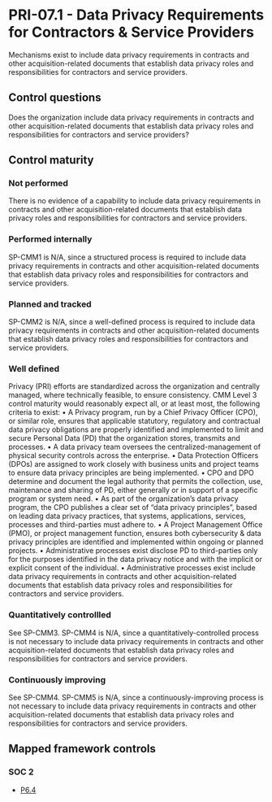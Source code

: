# PRI-07.1 - Data Privacy Requirements for Contractors & Service Providers
Mechanisms exist to include data privacy requirements in contracts and other acquisition-related documents that establish data privacy roles and responsibilities for contractors and service providers. 
## Control questions
Does the organization include data privacy requirements in contracts and other acquisition-related documents that establish data privacy roles and responsibilities for contractors and service providers? 
## Control maturity
### Not performed
There is no evidence of a capability to include data privacy requirements in contracts and other acquisition-related documents that establish data privacy roles and responsibilities for contractors and service providers. 
### Performed internally
SP-CMM1 is N/A, since a structured process is required to include data privacy requirements in contracts and other acquisition-related documents that establish data privacy roles and responsibilities for contractors and service providers. 
### Planned and tracked
SP-CMM2 is N/A, since a well-defined process is required to include data privacy requirements in contracts and other acquisition-related documents that establish data privacy roles and responsibilities for contractors and service providers. 
### Well defined
Privacy (PRI) efforts are standardized across the organization and centrally managed, where technically feasible, to ensure consistency. CMM Level 3 control maturity would reasonably expect all, or at least most, the following criteria to exist:
•	A Privacy program, run by a Chief Privacy Officer (CPO), or similar role, ensures that applicable statutory, regulatory and contractual data privacy obligations are properly identified and implemented to limit and secure Personal Data (PD) that the organization stores, transmits and processes.
•	A data privacy team oversees the centralized-management of physical security controls across the enterprise. 
•	Data Protection Officers (DPOs) are assigned to work closely with business units and project teams to ensure data privacy principles are being implemented.
•	CPO and DPO determine and document the legal authority that permits the collection, use, maintenance and sharing of PD, either generally or in support of a specific program or system need.
•	As part of the organization’s data privacy program, the CPO publishes a clear set of “data privacy principles”, based on leading data privacy practices, that systems, applications, services, processes and third-parties must adhere to. 
•	A Project Management Office (PMO), or project management function, ensures both cybersecurity & data privacy principles are identified and implemented within ongoing or planned projects.
•	Administrative processes exist disclose PD to third-parties only for the purposes identified in the data privacy notice and with the implicit or explicit consent of the individual. 
•	Administrative processes exist include data privacy requirements in contracts and other acquisition-related documents that establish data privacy roles and responsibilities for contractors and service providers.
### Quantitatively controllled
See SP-CMM3. SP-CMM4 is N/A, since a quantitatively-controlled process is not necessary to include data privacy requirements in contracts and other acquisition-related documents that establish data privacy roles and responsibilities for contractors and service providers. 
### Continuously improving
See SP-CMM4. SP-CMM5 is N/A, since a continuously-improving process is not necessary to include data privacy requirements in contracts and other acquisition-related documents that establish data privacy roles and responsibilities for contractors and service providers. 
## Mapped framework controls
### SOC 2
- [P6.4](../soc2/p64.md)